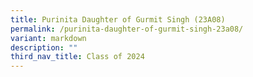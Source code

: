 ```yaml
---
title: Purinita Daughter of Gurmit Singh (23A08)
permalink: /purinita-daughter-of-gurmit-singh-23a08/
variant: markdown
description: ""
third_nav_title: Class of 2024
---
```


